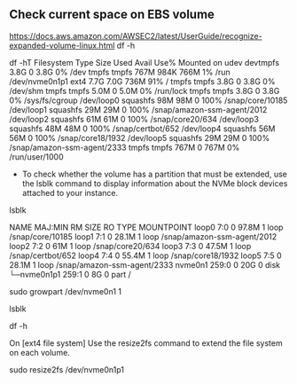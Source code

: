 ## Check current space on EBS volume
https://docs.aws.amazon.com/AWSEC2/latest/UserGuide/recognize-expanded-volume-linux.html
df -h

df -hT
Filesystem     Type      Size  Used Avail Use% Mounted on
udev           devtmpfs  3.8G     0  3.8G   0% /dev
tmpfs          tmpfs     767M  984K  766M   1% /run
/dev/nvme0n1p1 ext4      7.7G  7.0G  736M  91% /
tmpfs          tmpfs     3.8G     0  3.8G   0% /dev/shm
tmpfs          tmpfs     5.0M     0  5.0M   0% /run/lock
tmpfs          tmpfs     3.8G     0  3.8G   0% /sys/fs/cgroup
/dev/loop0     squashfs   98M   98M     0 100% /snap/core/10185
/dev/loop1     squashfs   29M   29M     0 100% /snap/amazon-ssm-agent/2012
/dev/loop2     squashfs   61M   61M     0 100% /snap/core20/634
/dev/loop3     squashfs   48M   48M     0 100% /snap/certbot/652
/dev/loop4     squashfs   56M   56M     0 100% /snap/core18/1932
/dev/loop5     squashfs   29M   29M     0 100% /snap/amazon-ssm-agent/2333
tmpfs          tmpfs     767M     0  767M   0% /run/user/1000
* To check whether the volume has a partition that must be extended, use the lsblk command to display information about the NVMe block devices attached to your instance. 

lsblk

NAME        MAJ:MIN RM  SIZE RO TYPE MOUNTPOINT
loop0         7:0    0 97.8M  1 loop /snap/core/10185
loop1         7:1    0 28.1M  1 loop /snap/amazon-ssm-agent/2012
loop2         7:2    0   61M  1 loop /snap/core20/634
loop3         7:3    0 47.5M  1 loop /snap/certbot/652
loop4         7:4    0 55.4M  1 loop /snap/core18/1932
loop5         7:5    0 28.1M  1 loop /snap/amazon-ssm-agent/2333
nvme0n1     259:0    0   20G  0 disk 
└─nvme0n1p1 259:1    0    8G  0 part /

sudo growpart /dev/nvme0n1 1


lsblk

df -h

On [ext4 file system] Use the resize2fs command to extend the file system on each volume.

sudo resize2fs /dev/nvme0n1p1
